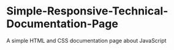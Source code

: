 # Simple-Responsive-Technical-Documentation-Page
A simple HTML and CSS documentation page about JavaScript
